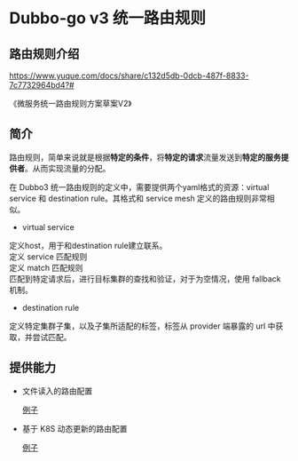 # Dubbo-go v3 统一路由规则

## 路由规则介绍
https://www.yuque.com/docs/share/c132d5db-0dcb-487f-8833-7c7732964bd4?# 

《微服务统一路由规则方案草案V2》

## 简介

路由规则，简单来说就是根据**特定的条件**，将**特定的请求**流量发送到**特定的服务提供者**。从而实现流量的分配。

在 Dubbo3 统一路由规则的定义中，需要提供两个yaml格式的资源：virtual service 和 destination rule。其格式和 service mesh 定义的路由规则非常相似。
- virtual service

定义host，用于和destination rule建立联系。\
定义 service 匹配规则\
定义 match 匹配规则\
匹配到特定请求后，进行目标集群的查找和验证，对于为空情况，使用 fallback 机制。

- destination rule

定义特定集群子集，以及子集所适配的标签，标签从 provider 端暴露的 url 中获取，并尝试匹配。

## 提供能力
- 文件读入的路由配置
  
    [例子](./file/README_zh.md)
  
- 基于 K8S 动态更新的路由配置
  
    [例子](./k8s/README_zh.md)
